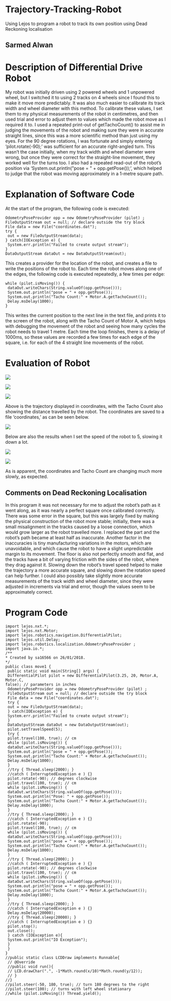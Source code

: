 # Trajectory-Tracking-Robot
Using Lejos to program a robot to track its own position using Dead Reckoning localisation

## Sarmed Alwan

# Description of Differential Drive Robot

My robot was initially driven using 2 powered wheels and 1 unpowered
wheel, but I switched it to using 2 tracks on 4 wheels since I found this to
make it move more predictably. It was also much easier to calibrate its
track width and wheel diameter with this method. To calibrate these values,
I set them to my physical measurements of the robot in centimetres, and
then used trial and error to adjust them to values which made the robot
move as I required it to. I used a repeated print-out of getTachoCount() to
assist me in judging the movements of the robot and making sure they
were in accurate straight lines, since this was a more scientific method than
just using my eyes. For the 90 degree rotations, I was fortunate and simply
entering ‘pilot.rotate(-90);’ was sufficient for an accurate right-angled turn.
This wasn’t the case initially, when my track width and wheel diameter were
wrong, but once they were correct for the straight-line movement, they
worked well for the turns too. I also had a repeated read-out of the robot’s
position via ‘System.out.println("pose = " + opp.getPose());’, which helped
to judge that the robot was moving approximately in a 1-metre square path.

# Explanation of Software Code

At the start of the program, the following code is executed:

```
OdometryPoseProvider opp = new OdometryPoseProvider (pilot) ;
FileOutputStream out = null; // declare outside the try block
File data = new File("coordinates.dat");
try {
 out = new FileOutputStream(data);
} catch(IOException e) {
 System.err.println("Failed to create output stream");
}
DataOutputStream dataOut = new DataOutputStream(out);
```

This creates a provider for the location of the robot, and creates a file to
write the positions of the robot to.
Each time the robot moves along one of the edges, the following code is
executed repeatedly, a few times per edge:

```
while (pilot.isMoving()) {
 dataOut.writeChars(String.valueOf(opp.getPose()));
 System.out.println("pose = " + opp.getPose());
 System.out.println("Tacho Count:" + Motor.A.getTachoCount());
 Delay.msDelay(1000);
}
```

This writes the current position to the next line in the text file, and prints it to
the screen of the robot, along with the Tacho Count of Motor A, which helps
with debugging the movement of the robot and seeing how many cycles the
robot needs to travel 1 metre. Each time the loop finishes, there is a delay
of 1000ms, so these values are recorded a few times for each edge of the
square, i.e. for each of the 4 straight line movements of the robot.

# Evaluation of Robot

![](readmeImages/roboticsPic1.png)

![](readmeImages/roboticsPic2.png)

![](readmeImages/roboticsPic3.png)

Above is the trajectory displayed in coordinates, with the Tacho Count also
showing the distance travelled by the robot. The coordinates are saved to a
file ‘coordinates,’ as can be seen below.

![](readmeImages/roboticsPic4.png)

Below are also the results when I set the speed of the robot to 5, slowing it
down a lot.

![](readmeImages/roboticsPic5.png)

![](readmeImages/roboticsPic6.png)

As is apparent, the coordinates and Tacho Count are changing much more
slowly, as expected.

## Comments on Dead Reckoning Localisation

In this program it was not necessary for me to adjust the robot’s path as it
went along, as it was nearly a perfect square once calibrated correctly.
There was some error in the square, but this was largely fixed by making
the physical construction of the robot more stable; initially, there was a
small misalignment in the tracks caused by a loose connection, which
would grow larger as the robot travelled more. I replaced the part and the
robot’s path became at least half as inaccurate. Another factor in the
inaccuracies is tiny manufacturing variations in the motors, which are
unavoidable, and which cause the robot to have a slight unpredictable
margin to its movement. The floor is also not perfectly smooth and flat, and
the tracks have a bit of varying friction with the sides of the robot, where
they drag against it. Slowing down the robot’s travel speed helped to make
the trajectory a more accurate square, and slowing down the rotation speed
can help further. I could also possibly take slightly more accurate
measurements of the track width and wheel diameter, since they were
adjusted in increments via trial and error, though the values seem to be
approximately correct.

# Program Code

```
import lejos.nxt.*;
import lejos.nxt.Motor;
import lejos.robotics.navigation.DifferentialPilot;
import lejos.util.Delay;
import lejos.robotics.localization.OdometryPoseProvider ;
import java.io.*;
/**
* Created by sa16566 on 26/01/2018.
*/
public class move1 {
 public static void main(String[] args) {
 DifferentialPilot pilot = new DifferentialPilot(3.25, 20, Motor.A, Motor.C,
false); // parameters in inches
 OdometryPoseProvider opp = new OdometryPoseProvider (pilot) ;
 FileOutputStream out = null; // declare outside the try block
 File data = new File("coordinates.dat");
 try {
 out = new FileOutputStream(data);
 } catch(IOException e) {
 System.err.println("Failed to create output stream");
 }
 DataOutputStream dataOut = new DataOutputStream(out);
 pilot.setTravelSpeed(5);
 try {
 pilot.travel(100, true); // cm
 while (pilot.isMoving()) {
 dataOut.writeChars(String.valueOf(opp.getPose()));
 System.out.println("pose = " + opp.getPose());
 System.out.println("Tacho Count:" + Motor.A.getTachoCount());
 Delay.msDelay(1000);
 }
 //try { Thread.sleep(2000); }
 //catch ( InterruptedException e ) {}
 pilot.rotate(-90); // degrees clockwise
 pilot.travel(100, true); // cm
 while (pilot.isMoving()) {
 dataOut.writeChars(String.valueOf(opp.getPose()));
 System.out.println("Pose: " + opp.getPose());
 System.out.println("Tacho Count:" + Motor.A.getTachoCount());
 Delay.msDelay(1000);
 }
 //try { Thread.sleep(2000); }
 //catch ( InterruptedException e ) {}
 pilot.rotate(-90);
 pilot.travel(100, true); // cm
 while (pilot.isMoving()) {
 dataOut.writeChars(String.valueOf(opp.getPose()));
 System.out.println("pose = " + opp.getPose());
 System.out.println("Tacho Count:" + Motor.A.getTachoCount());
 Delay.msDelay(1000);
 }
 //try { Thread.sleep(2000); }
 //catch ( InterruptedException e ) {}
 pilot.rotate(-90); // degrees clockwise
 pilot.travel(100, true); // cm
 while (pilot.isMoving()) {
 dataOut.writeChars(String.valueOf(opp.getPose()));
 System.out.println("pose = " + opp.getPose());
 System.out.println("Tacho Count:" + Motor.A.getTachoCount());
 Delay.msDelay(1000);
 }
 //try { Thread.sleep(2000); }
 //catch ( InterruptedException e ) {}
 Delay.msDelay(20000);
 //try { Thread.sleep(20000); }
 //catch ( InterruptedException e ) {}
 pilot.stop();
 out.close();
 } catch (IOException e){
 System.out.println("IO Exception");
 }
 }
}
//public static class LCDDraw implements Runnable{
 // @Override
 //public void run(){
 // LCD.drawChar(".", -1*Math.round(x/10)*Math.round(y/12));
 // }
//}
//pilot.steer(-50, 180, true); // turn 180 degrees to the right
//pilot.steer(100); // turns with left wheel stationary
//while (pilot.isMoving()) Thread.yield();
```

